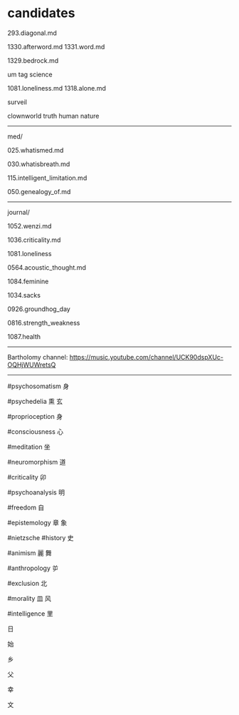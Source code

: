 # candidates

293.diagonal.md

1330.afterword.md
1331.word.md

1329.bedrock.md

um tag science

1081.loneliness.md
1318.alone.md

surveil

clownworld
truth
human nature

---

med/

025.whatismed.md

030.whatisbreath.md

115.intelligent_limitation.md

050.genealogy_of.md

---

journal/

1052.wenzi.md

1036.criticality.md

1081.loneliness

0564.acoustic_thought.md

1084.feminine

1034.sacks

0926.groundhog_day

0816.strength_weakness

1087.health

---

Bartholomy channel:
https://music.youtube.com/channel/UCK90dspXUc-OQHjWUWretsQ

---


#psychosomatism
身

#psychedelia
熏
玄

#proprioception
身

#consciousness
心

#meditation
坐

#neuromorphism
道

#criticality
卯

#psychoanalysis
明

#freedom
自

#epistemology
章
象

#nietzsche
#history
史

#animism
麗
舞

#anthropology
屰

#exclusion
北

#morality
皿
风

#intelligence
里

日

始

乡

父

幸


文
